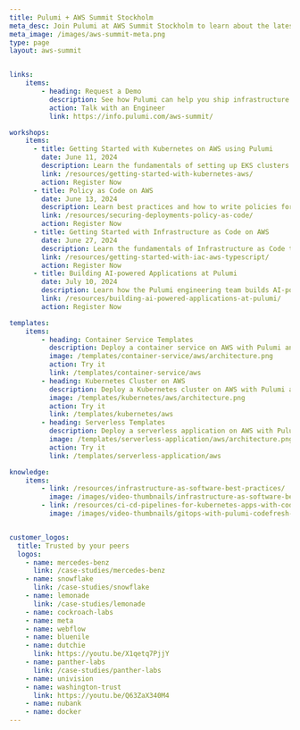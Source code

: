 ```yaml
---
title: Pulumi + AWS Summit Stockholm
meta_desc: Join Pulumi at AWS Summit Stockholm to learn about the latest developments in infrastructure as code. Meet us at booth B9.
meta_image: /images/aws-summit-meta.png
type: page
layout: aws-summit


links:
    items:
        - heading: Request a Demo
          description: See how Pulumi can help you ship infrastructure faster and manage your AWS resources at scale. Ready for a change?
          action: Talk with an Engineer
          link: https://info.pulumi.com/aws-summit/

workshops:
    items:
      - title: Getting Started with Kubernetes on AWS using Pulumi
        date: June 11, 2024
        description: Learn the fundamentals of setting up EKS clusters on AWS and deploying a containerized workload to the cluster.
        link: /resources/getting-started-with-kubernetes-aws/
        action: Register Now
      - title: Policy as Code on AWS
        date: June 13, 2024
        description: Learn best practices and how to write policies for AWS resources with Pulumi using Python and TypeScript.
        link: /resources/securing-deployments-policy-as-code/
        action: Register Now
      - title: Getting Started with Infrastructure as Code on AWS
        date: June 27, 2024
        description: Learn the fundamentals of Infrastructure as Code through a series of guided exercises using AWS and Pulumi’s platform
        link: /resources/getting-started-with-iac-aws-typescript/
        action: Register Now
      - title: Building AI-powered Applications at Pulumi
        date: July 10, 2024
        description: Learn how the Pulumi engineering team builds AI-powered capabilities and the lessons learned.
        link: /resources/building-ai-powered-applications-at-pulumi/
        action: Register Now

templates:
    items:
        - heading: Container Service Templates
          description: Deploy a container service on AWS with Pulumi and Amazon ECS.
          image: /templates/container-service/aws/architecture.png
          action: Try it
          link: /templates/container-service/aws
        - heading: Kubernetes Cluster on AWS
          description: Deploy a Kubernetes cluster on AWS with Pulumi and Amazon EKS.
          image: /templates/kubernetes/aws/architecture.png
          action: Try it
          link: /templates/kubernetes/aws
        - heading: Serverless Templates
          description: Deploy a serverless application on AWS with Pulumi, AWS Lambda, and Amazon API Gateway.
          image: /templates/serverless-application/aws/architecture.png
          action: Try it
          link: /templates/serverless-application/aws

knowledge:
    items:
        - link: /resources/infrastructure-as-software-best-practices/
          image: /images/video-thumbnails/infrastructure-as-software-best-practices-thumbnail.png
        - link: /resources/ci-cd-pipelines-for-kubernetes-apps-with-codefresh/
          image: /images/video-thumbnails/gitops-with-pulumi-codefresh-thumbnail.png


customer_logos:
  title: Trusted by your peers
  logos:
    - name: mercedes-benz
      link: /case-studies/mercedes-benz
    - name: snowflake
      link: /case-studies/snowflake
    - name: lemonade
      link: /case-studies/lemonade
    - name: cockroach-labs
    - name: meta
    - name: webflow
    - name: bluenile
    - name: dutchie
      link: https://youtu.be/X1qetq7PjjY
    - name: panther-labs
      link: /case-studies/panther-labs
    - name: univision
    - name: washington-trust
      link: https://youtu.be/Q63ZaX340M4
    - name: nubank
    - name: docker
---
```

